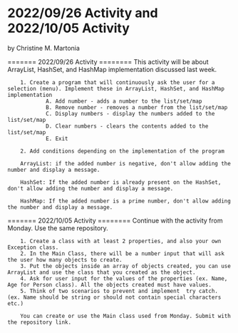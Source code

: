 # 2022/09/26 Activity and 2022/10/05 Activity
by Christine M. Martonia

=======      2022/09/26 Activity      ========
 This activity will be about ArrayList, HashSet, and HashMap implementation discussed last week.

        1. Create a program that will continuously ask the user for a selection (menu). Implement these in ArrayList, HashSet, and HashMap implementation
                A. Add number - adds a number to the list/set/map
                B. Remove number - removes a number from the list/set/map
                C. Display numbers - display the numbers added to the list/set/map
                D. Clear numbers - clears the contents added to the list/set/map
                E. Exit

        2. Add conditions depending on the implementation of the program

        ArrayList: if the added number is negative, don't allow adding the number and display a message.

        HashSet: If the added number is already present on the HashSet, don't allow adding the number and display a message.

        HashMap: If the added number is a prime number, don't allow adding the number and display a message.

=======     2022/10/05 Activity     ========
 Continue with the activity from Monday. Use the same repository.

        1. Create a class with at least 2 properties, and also your own Exception class.
        2. In the Main Class, there will be a number input that will ask the user how many objects to create.
        3. Put the objects inside an array of objects created, you can use ArrayList and use the class that you created as the object.
        4. Ask for user input for the values of the properties (ex. Name, Age for Person class). All the objects created must have values.
        5. Think of two scenarios to prevent and implement  try catch. (ex. Name should be string or should not contain special characters etc.)

        You can create or use the Main class used from Monday. Submit with the repository link.
